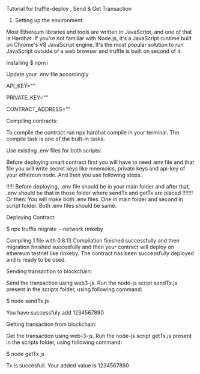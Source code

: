 Tutorial for truffle-deploy , Send & Get Transaction


1. Setting up the environment

Most Ethereum libraries and tools are written in JavaScript, and one of that is Hardhat. If you're not familiar with Node.js, it's a JavaScript runtime built on Chrome's V8 JavaScript engine. It's the most popular solution to run JavaScript outside of a web browser and truffle is built on second of it.


Installing
$ npm i 

Update your .env file accordingly

API_KEY=""

PRIVATE_KEY=""

CONTRACT_ADDRESS=""



Compiling contracts:

To compile the contract run npx hardhat compile in your terminal. The compile task is one of the built-in tasks.


Use existing .env files for both scripts:

Before deploying smart contract first you will have to need .env file and that file you will write secret keys like mnemoics, private keys and api-key of your ethereun node. And then you use following steps.

!!!!! Before deploying, .env file should be in your main folder and after that, .env should be that in those folder where sendTx and getTx are placed !!!!!!!
Or then:
You will make both .env files. One in main folder and second in script folder. Both .env files should be same.

Deploying Contract:

$ npx truffle migrate --network rinkeby


Compiling 1 file with 0.8.13
Compilation finished successfully and then migration finished succesfully and then your contract will deploy on ethereum testnet like rinkeby.
The contract has been successfully deployed and is ready to be used.


Sending transaction to blockchain:

Send the transaction using web3-js. Run the node-js script sendTx.js present in the scripts folder, using following command:

$ node sendTx.js 

You have successfuly add 1234567890


Getting transaction from blockchain:

Get the transaction using web-3-js. Run the node-js script getTx.js present in the scripts folder, using following command:

$ node getTx.js 

Tx is succesfull.
Your added value is 1234567890
